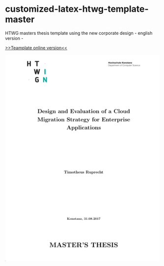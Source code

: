# customized-latex-htwg-template-master
HTWG masters thesis template using the new corporate design - english version -


 
[>>Teamplate online version<<](https://www.overleaf.com/read/xwnvjzpnwrcz)

![Alt text](htwg/preview.PNG?raw=true "Title Page")
